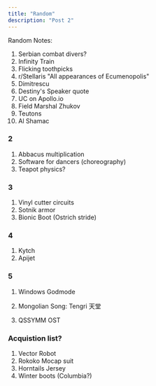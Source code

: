 ```yaml
---
title: "Random"
description: "Post 2"
---
```


Random Notes:
1. Serbian combat divers?
2. Infinity Train
3. Flicking toothpicks
4. r/Stellaris "All appearances of Ecumenopolis"
5. Dimitrescu
6. Destiny's Speaker quote
7. UC on Apollo.io
8. Field Marshal Zhukov
9. Teutons
10. Al Shamac
### 2
1. Abbacus multiplication
2. Software for dancers (choreography)
3. Teapot physics?
### 3
1. Vinyl cutter circuits
2. Sotnik armor
3. Bionic Boot (Ostrich stride)
### 4 
1. Kytch
2. Apijet
### 5 
1. Windows Godmode

1. Mongolian Song: Tengri 天堂
2. QSSYMM OST

### Acquistion list?

1. Vector Robot
2. Rokoko Mocap suit
3. Horntails Jersey
4. Winter boots (Columbia?)